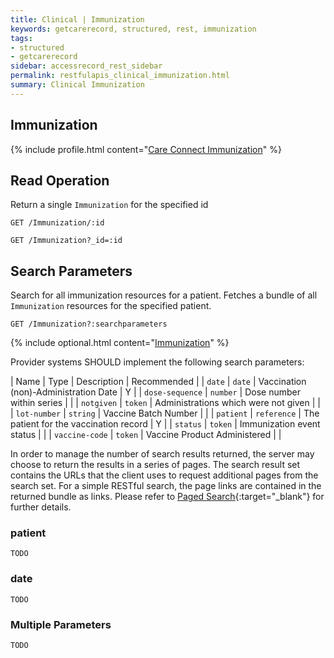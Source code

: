 ```yaml
---
title: Clinical | Immunization
keywords: getcarerecord, structured, rest, immunization
tags:
- structured
- getcarerecord
sidebar: accessrecord_rest_sidebar
permalink: restfulapis_clinical_immunization.html
summary: Clinical Immunization
---
```


## Immunization ##

{% include profile.html content="[Care Connect Immunization](http://www.interopen.org/candidate-profiles/care-connect/CareConnect-Immunization-1.html)" %}

## Read Operation ##

Return a single `Immunization` for the specified id

```http
GET /Immunization/:id
```

```http
GET /Immunization?_id=:id
```

## Search Parameters ##

Search for all immunization resources for a patient. Fetches a bundle of all `Immunization` resources for the specified patient.

```http
GET /Immunization?:searchparameters
```

{% include optional.html content="[Immunization](https://www.hl7.org/fhir/DSTU2/immunization.html#search)" %}

Provider systems SHOULD implement the following search parameters:

| Name | Type | Description | Recommended |
| `date` | `date` | Vaccination (non)-Administration Date | Y |
| `dose-sequence` | `number` | Dose number within series |  |
| `notgiven` | `token` | Administrations which were not given |  |
| `lot-number` | `string` | Vaccine Batch Number | |
| `patient` | `reference` | The patient for the vaccination record | Y |
| `status` | `token` | Immunization event status | |
| `vaccine-code` | `token` | Vaccine Product Administered |  |

In order to manage the number of search results returned, the server may choose to return the results in a series of pages. The search result set contains the URLs that the client uses to request additional pages from the search set. For a simple RESTful search, the page links are contained in the returned bundle as links. Please refer to [Paged Search](https://www.hl7.org/fhir/DSTU2/search.html#count){:target="_blank"} for further details.

### patient ###

```
TODO
```

### date ###

```
TODO
```

### Multiple Parameters ###

```
TODO
```

